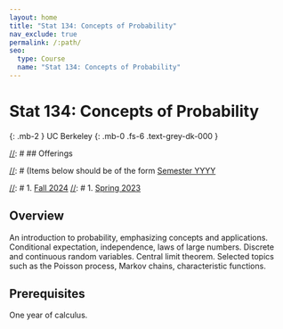 ```yaml
---
layout: home
title: "Stat 134: Concepts of Probability"
nav_exclude: true
permalink: /:path/
seo:
  type: Course
  name: "Stat 134: Concepts of Probability"
---
```


# Stat 134: Concepts of Probability
{: .mb-2 }
UC Berkeley
{: .mb-0 .fs-6 .text-grey-dk-000 }


[//]: # ## Offerings

[//]: # (Items below should be of the form [Semester YYYY](semester-year)

[//]: # (Notably the paths should not have leading slashes in real sites.)

[//]: # 1. [Fall 2024](/fall-2024)
[//]: # 1. [Spring 2023](/spring-2023)

## Overview

An introduction to probability, emphasizing concepts and applications. Conditional expectation, independence, laws of large numbers. Discrete and continuous random variables. Central limit theorem. Selected topics such as the Poisson process, Markov chains, characteristic functions. 

## Prerequisites

One year of calculus. 

